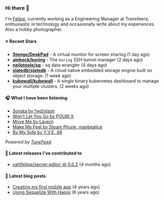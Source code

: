 ### Hi there 👋

I'm [Felipe](https://felipevm.com), currently working as a Engineering Manager at Transfeera, enthusiastic in technology and occasionally write about my experiences. Also a hobby photographer.

#### ⭐ Recent Stars
- **[Stengo/DeskPad](https://github.com/Stengo/DeskPad)** - A virtual monitor for screen sharing (1 day ago)
- **[alebeck/boring](https://github.com/alebeck/boring)** - The `boring`  SSH tunnel manager (2 days ago)
- **[neilotoole/sq](https://github.com/neilotoole/sq)** - sq data wrangler (4 days ago)
- **[slatedb/slatedb](https://github.com/slatedb/slatedb)** - A cloud native embedded storage engine built on object storage. (1 week ago)
- **[kubewall/kubewall](https://github.com/kubewall/kubewall)** - A single binary kubernetes dashboard to manage your multiple clusters. (2 weeks ago)

#### 🎧 What I have been listening
- [Sonata by fwd/slash](https://open.spotify.com/track/2yIRiWHvCapuycEHjM8uos)
- [Won&#39;t Let You Go by POURI X](https://open.spotify.com/track/7yBnbyWted0Q6RAyJnHKk1)
- [Move Me by Lavern](https://open.spotify.com/track/6LptEwO1ObZvVQXlU0BPIJ)
- [Make Me Feel by Steam Phunk, maybealice](https://open.spotify.com/track/3oeTpxPTiC7mf618t37O9J)
- [By My Side by Y.V.E. 48](https://open.spotify.com/track/2ikLgPH52UtXukvFH8xQWv)

_Powered by [TuneFeed](https://tunefeed.app?ref=valtlfelipe-gh-profile)_ 

#### 🚀 Latest releases I've contributed to


- [valtlfelipe/secret-editor @ 0.0.2](https://github.com/valtlfelipe/secret-editor/releases/tag/0.0.2) (4 months ago)

#### 📄 Latest blog posts
- [Creating my first mobile app](https://felipevm.com/posts/creating-my-first-mobile-app/) (4 years ago)
- [Using Sequelize With Hapijs](https://felipevm.com/posts/using-sequelize-with-hapijs/) (6 years ago)
